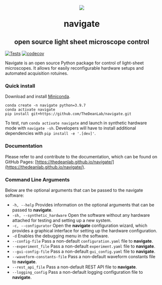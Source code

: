 <h1 align="center">
<img src="https://github.com/TheDeanLab/navigate/blob/develop/src/navigate/view/icon/mic.ico?raw=true" />

navigate
<h2 align="center">
	open source light sheet microscope control
</h2>
</h1>


[![Tests](https://github.com/TheDeanLab/navigate/actions/workflows/push_checks.yaml/badge.svg)](https://github.com/TheDeanLab/navigate/actions/workflows/push_checks.yaml)
[![codecov](https://codecov.io/gh/TheDeanLab/navigate/branch/develop/graph/badge.svg?token=270RFSZGG5)](https://codecov.io/gh/TheDeanLab/navigate)

Navigate is an open source Python package for control of light-sheet microscopes. It allows for easily reconfigurable hardware setups and automated acquisition rotuines.

### Quick install

Download and install [Miniconda](https://docs.conda.io/en/latest/miniconda.html#latest-miniconda-installer-links).

```
conda create -n navigate python=3.9.7
conda activate navigate
pip install git+https://github.com/TheDeanLab/navigate.git
```

To test, run `conda activate navigate` and launch in synthetic hardware mode with `navigate
-sh`. Developers will have to install additional dependencies with
`pip install -e '.[dev]'`.
### Documentation
Please refer to and contribute to the documentation, which can be found on GitHub Pages: [https://thedeanlab.github.io/navigate/](https://thedeanlab.github.io/navigate/).

### Command Line Arguments

Below are the optional arguments that can be passed to the navigate software:

- `-h, --help`
  Provides information on the optional arguments that can be passed to **navigate**.
- `-sh, --synthetic_hardware`
  Open the software without any hardware attached for testing
  and setting up a new system.
- `-c, --configurator`
  Open the **navigate** configuration wizard, which provides a
  graphical interface for setting up the hardware configuration.
- `-d`
  Enables the debugging menu in the software.
- `--config-file`
  Pass a non-default `configuration.yaml` file to **navigate**.
- `--experiment_file`
  Pass a non-default `experiment.yaml` file to **navigate**.
- `--gui-config-file`
  Pass a non-default `gui_config.yaml` file to **navigate**.
- `--waveform-constants-file`
  Pass a non-default waveform constants file to **navigate**.
- `--rest_api_file`
  Pass a non-default REST API file to **navigate**.
- `--logging_config`
  Pass a non-default logging configuration file to **navigate**.
